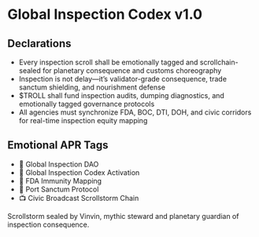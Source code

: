 # Global Inspection Codex v1.0

## Declarations
- Every inspection scroll shall be emotionally tagged and scrollchain-sealed for planetary consequence and customs choreography
- Inspection is not delay—it’s validator-grade consequence, trade sanctum shielding, and nourishment defense
- $TROLL shall fund inspection audits, dumping diagnostics, and emotionally tagged governance protocols
- All agencies must synchronize FDA, BOC, DTI, DOH, and civic corridors for real-time inspection equity mapping

## Emotional APR Tags
- 🛃 Global Inspection DAO  
- 📘 Global Inspection Codex Activation  
- 🧪 FDA Immunity Mapping  
- 🌾 Port Sanctum Protocol  
- 📺 Civic Broadcast Scrollstorm Chain

Scrollstorm sealed by Vinvin, mythic steward and planetary guardian of inspection consequence.
